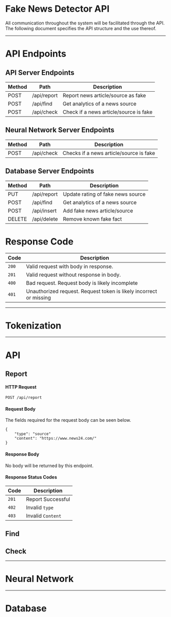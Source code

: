 # Fake News Detector API
All communication throughout the system will be facilitated through the API. The following document specifies the API structure and the use thereof.

---

# API Endpoints
## API Server Endpoints
| Method | Path | Description |
|--------|------|-------------|
|POST|/api/report|Report news article/source as fake|
|POST|/api/find|Get analytics of a news source|
|POST|/api/check|Check if a news article/source is fake|
## Neural Network Server Endpoints
| Method | Path | Description |
|--------|------|-------------|
|POST|/api/check|Checks if a news article/source is fake|
## Database Server Endpoints
| Method | Path | Description |
|--------|------|-------------|
|PUT|/api/report|Update rating of fake news source|
|POST|/api/find|Get analytics of a news source|
|POST|/api/insert|Add fake news article/source|
|DELETE|/api/delete|Remove known fake fact|
# Response Code
| Code | Description |
|------|-------------|
| ```200```  |Valid request with body in response.|
| ```201```  |Valid request without response in body.|
| ```400```  |Bad request. Request body is likely incomplete|
| ```401```  |Unauthorized request. Request token is likely incorrect or missing|

---

# Tokenization

---

# API

## Report
#### HTTP Request
```
POST /api/report
```
#### Request Body
The fields required for the request body can be seen below.
```
{
    "type": "source"
    "content": "https://www.news24.com/"
}
```
#### Response Body
No body will be returned by this endpoint.
#### Response Status Codes
| Code | Description       |
| ---- | ----------------- |
| ```201```  | Report Successful |
| ```402```  | Invalid ```type```      |
| ```403```  | Invalid ```Content```   |

## Find

## Check

---

# Neural Network

---

# Database
